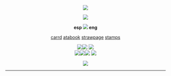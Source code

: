 

<p align="center">
<img src="https://64.media.tumblr.com/9fd58a223da5e52b91d47881cf65c269/c3f2bfed2dca505a-71/s1280x1920/8d02d53e1c85f858ce0e5168c3b2efd7fbeff53c.pnj"/>
</p>

<p align="center">
<img src="https://files.catbox.moe/9dmuna.png"/>
</p>
<div align="center">
  
**esp <img src="https://watermelon.crd.co/assets/images/gallery05/267c3a89.gif?v=6332de85"/> eng**
</p>

<div align="center">
  
[carrd](https://m4inecoons.carrd.co) [atabook](https://catblacks.atabook.org) [strawpage](https://5t4r.straw.page) [stamps](https://github.com/m4inecoons/bobtail/blob/main/README.md)

![](https://64.media.tumblr.com/876b0724a4b1981926a7ee492bea26ea/8c49db604b0f3002-c2/s100x200/5206ef4fed572577630e88409c3b236a0fead767.gifv)![](https://64.media.tumblr.com/a306775b3f4f48fbebd86ddd73f82db7/509dca664f2eb5e4-8d/s250x400/3cd4760590484142a53390d51a3942bc230a79e4.gifv) ![](https://64.media.tumblr.com/2a9f66bdeaee6005ec867d9d1452bf33/509dca664f2eb5e4-ad/s100x200/40ac8fd7122f8272e2ce88c59c2e0fea60be2cab.png)  <br> ![](https://gifcity.carrd.co/assets/images/gallery60/243501eb.gif?v=b2f08ae6)![](https://64.media.tumblr.com/f5fef25acda1bb86042339a90bd5cc9a/509dca664f2eb5e4-3c/s100x200/278163902e96a3baf6ff9db097677f9a5285aa77.gifv)![](https://64.media.tumblr.com/4f1c45ed7264be970a5d0ca432f87feb/57afcf8767df6163-b2/s100x200/2fbe2c1084700f0ebc9f2e42f55aac2449994dac.gifv) ![](https://64.media.tumblr.com/4edba2d9d105f7afae27739cf85a54fc/6f072ea04e7b6c72-f5/s250x400/73e0528fcc53407df608fe5137206e35e7458060.gifv)

![](https://komarev.com/ghpvc/?username=m4ainecoons&color=393939&style=flat-square&label=profile+views)

***
